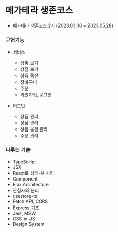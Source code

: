 # 메가테라 생존코스

- 메가테라 생존코스 2기 (2023.03.06 ~ 2023.05.28)

### 구현기능

- 서비스
  - 상품 보기
  - 상점 보기
  - 상품 옵션
  - 장바구니
  - 주문
  - 회원가입, 로그인

- 어드민
  - 상품 관리
  - 상점 관리
  - 상품 옵션 관리
  - 주문 관리

### 다루는 기술

- TypeScript
- JSX
- React로 상태-뷰 처리
- Component
- Flux Architecture
- 관심사의 분리
- usestore-ts
- Fetch API, CORS
- Express 기초
- Jest, MSW
- CSS-in-JS
- Design System